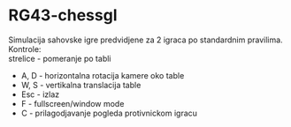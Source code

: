 # RG43-chessgl
Simulacija sahovske igre predvidjene za 2 igraca po standardnim pravilima.  
Kontrole:  
  strelice - pomeranje po tabli  
   * A, D - horizontalna rotacija kamere oko table  
   * W, S - vertikalna translacija table  
   * Esc - izlaz  
   * F - fullscreen/window mode  
   * C - prilagodjavanje pogleda protivnickom igracu  
